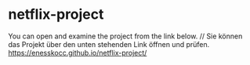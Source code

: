 # netflix-project
You can open and examine the project from the link below. // Sie können das Projekt über den unten stehenden Link öffnen und prüfen.
https://enesskocc.github.io/netflix-project/
